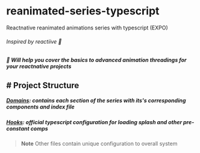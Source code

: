 # reanimated-series-typescript
Reactnative reanimated animations series with typescript (EXPO)
 ###### Inspired by reactiive 🙋 
 ##### 🧭 Will help you cover the basics to advanced animation threadings for your reactnative projects

## # Project Structure
  ##### *[Domains](domain): contains each section of the series with its's corresponding components and index file*
  ##### _[Hooks](hooks): official typescript configuration for loading splash and other pre-constant comps_
   > __Note__ Other files contain unique configuration to overall system